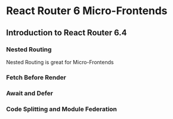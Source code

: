 # React Router 6 Micro-Frontends

## Introduction to React Router 6.4


### Nested Routing
 Nested Routing is great for Micro-Frontends
 
### Fetch Before Render

### Await and Defer

### Code Splitting and Module Federation